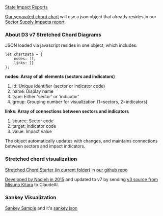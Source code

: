 [State Impact Reports](../)

[Our separated chord chart](../sector_supply_impacts.html) will use a json object that already resides in our [Sector Supply Impacts report](../sector_supply_impacts.html).

### About D3 v7 Stretched Chord Diagrams

JSON loaded via javascript resides in one object, which includes:

	let chartData = {
	    nodes: [],
	    links: []
	};

**nodes: Array of all elements (sectors and indicators)**
1. id: Unique identifier (sector or indicator code)
2. name: Display name
3. type: Either 'sector' or 'indicator'
4. group: Grouping number for visualization (1=sectors, 2=indicators)

**links: Array of connections between sectors and indicators**

1. source: Sector code
2. target: Indicator code
3. value: Impact value

The object automatically updates with changes, and maintains connections between sectors and impact indicators.

### Stretched chord visualization

[Stretched Chord Starter (in current folder)](stretched) in [our github repo](https://github.com/ModelEarth/useeio.js/tree/dev/footprint/chord)

[Developed by Nadieh in 2015](https://www.visualcinnamon.com/2015/08/stretched-chord/) and updated to v7 by sending [v3 source from Misuno Kitara](https://gist.github.com/MisunoKitara/abe8987858204fae859b0e07d4d3aa21) to ClaudeAI.

### Sankey Visualization

[Sankey Sample](/io/charts/sankey/) and it's [sankey json](/io/charts/sankey/data/IO.js)
